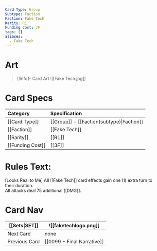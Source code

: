 ```yaml
---
Card Type: Group
Subtype: Faction
Faction: Fake Tech
Rarity: R1
Funding Cost: 3F
tags: []
aliases:
  - Fake Tech
---
```

# Art

> [!info]- Card Art
> ![[Fake Tech.jpg]]

# Card Specs

| Category | Specification| 
| :--- | :--- |
| [[Card Type]] | [[Group]] - [[Faction(subtype)\|Faction]] |  
| [[Faction]] | [[Fake Tech]] |  
| [[Rarity]] | [[R1]] |  
| [[Funding Cost]] | [[3F]] |  

# Rules Text:  

[Looks Real to Me] All [[Fake Tech]] card effects gain one (1) extra turn to their duration.  
All attacks deal 75 additional [[DMG]].  

# Card Nav

| [[Sets\|SET]]           | ![[faketechlogo.png]]          |
| ------------- | ------------------------------ |
| Next Card     | none |
| Previous Card | [[0099 - Final Narrative]]         |


